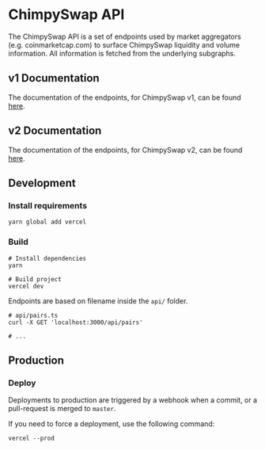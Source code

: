# ChimpySwap API

The ChimpySwap API is a set of endpoints used by market aggregators (e.g. coinmarketcap.com) to surface ChimpySwap liquidity
and volume information. All information is fetched from the underlying subgraphs.

## v1 Documentation

The documentation of the endpoints, for ChimpySwap v1, can be found [here](v1-documentation.md).

## v2 Documentation

The documentation of the endpoints, for ChimpySwap v2, can be found [here](v2-documentation.md).

## Development

### Install requirements

```shell
yarn global add vercel
```

### Build

```shell
# Install dependencies
yarn

# Build project
vercel dev
```

Endpoints are based on filename inside the `api/` folder.

```shell
# api/pairs.ts
curl -X GET 'localhost:3000/api/pairs'

# ...
```

## Production

### Deploy

Deployments to production are triggered by a webhook when a commit, or a pull-request is merged to `master`.

If you need to force a deployment, use the following command:

```shell
vercel --prod
```
